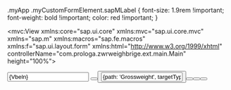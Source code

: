 .myApp .myCustomFormElement.sapMLabel {
    font-size: 1.9rem !important;
    font-weight: bold !important;
    color: red !important;
}


<mvc:View xmlns:core="sap.ui.core" xmlns:mvc="sap.ui.core.mvc" xmlns="sap.m" xmlns:macros="sap.fe.macros" xmlns:f="sap.ui.layout.form"
xmlns:html="http://www.w3.org/1999/xhtml" controllerName="com.prologa.zwrweighbrige.ext.main.Main"
height="100%">
<Page id="Main" >
<content>
<Wizard id="weighingWizard" complete="onWizardComplete" >
<!-- Step 1: Identification (as in screenshot 3) -->
<WizardStep id="step1" title="Identification" validated="false" activate="onStepActivate">
<f:Form id="f1">
<f:layout>
<f:ResponsiveGridLayout id="r1"/>
</f:layout>
<f:formContainers>
<f:FormContainer id="fc1">
<f:formElements>
<f:FormElement label="Please Enter your Contract ID" id="fe1" class="myCustomFormElement" >
<f:fields>
<Input id="ip11" value="{Vbeln}" width="12rem" maxLength="15" /> <!-- Bound to CDS view field -->
</f:fields>
</f:FormElement>
<!-- Add ID Card scan or other identification fields -->
</f:formElements>
</f:FormContainer>
</f:formContainers>
</f:Form>
<Button id="btn1" text="Next" press="onNextStep" />
</WizardStep>
<!-- Step 2: Position Vehicle and Select Load Type -->
<WizardStep id="step2" title="Choose Load Type" validated="false" >
<VBox id="vb1" >
<Label id="lb1" text="Position vehicle on weighbridge" />
<!-- <Label id="hg" text="Load Type" /> -->
<HBox id="das" width="10rem" justifyContent="Center">
<macros:Field metaPath="LoadType" id="loadTypeField" readOnly="false" />
</HBox>
<Button id="btn2" text="Next" press="onNextStep" />
</VBox>
</WizardStep>

<!-- Step 3: Initiate Weighing (Gross Weight) -->
<WizardStep id="step3" title="Weighing" validated="false">
  <Input id="ip2" value="{path: 'Grossweight', targetType: 'any'}" description="{path: 'Grossweightunit', targetType: 'any'}" />
  <!-- Use Fiori Elements Building Block for quantity if needed: <macros:Field definition="{path: 'Grossweight'}" /> -->
  <Button id="btn3" text="Capture Weight" press="onCaptureWeight" />
</WizardStep> 

<!-- Step 4: Receive Weighing Slip (Printing) -->
<WizardStep id="step6" title="Complete and Print" validated="false">
  <Text id="tx1" text="Session Summary: {path: 'Sessionid', targetType: 'any'}" />
  <Button id="btn6" text="Print Slip" press="onPrintSlip" />
  <Button id="btn7" text="Submit" press="onSubmit" />
</WizardStep>

</Wizard>
</content>
</Page>
</mvc:View>
